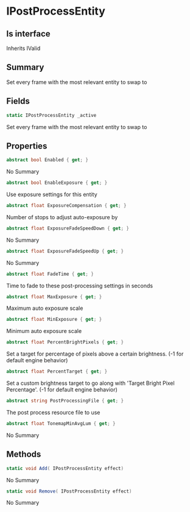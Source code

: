 # IPostProcessEntity

## Is interface
Inherits IValid

## Summary

Set every frame with the most relevant entity to swap to
## Fields

```c#
static IPostProcessEntity _active
```
Set every frame with the most relevant entity to swap to
## Properties

```c#
abstract bool Enabled { get; } 
```
No Summary
```c#
abstract bool EnableExposure { get; } 
```
Use exposure settings for this entity
```c#
abstract float ExposureCompensation { get; } 
```
Number of stops to adjust auto-exposure by
```c#
abstract float ExposureFadeSpeedDown { get; } 
```
No Summary
```c#
abstract float ExposureFadeSpeedUp { get; } 
```
No Summary
```c#
abstract float FadeTime { get; } 
```
Time to fade to these post-processing settings in seconds
```c#
abstract float MaxExposure { get; } 
```
Maximum auto exposure scale
```c#
abstract float MinExposure { get; } 
```
Minimum auto exposure scale
```c#
abstract float PercentBrightPixels { get; } 
```
Set a target for percentage of pixels above a certain brightness. (-1 for default engine behavior)
```c#
abstract float PercentTarget { get; } 
```
Set a custom brightness target to go along with 'Target Bright Pixel Percentage'. (-1 for default engine behavior)
```c#
abstract string PostProcessingFile { get; } 
```
The post process resource file to use
```c#
abstract float TonemapMinAvgLum { get; } 
```
No Summary
## Methods

```c#
static void Add( IPostProcessEntity effect) 
```
No Summary
```c#
static void Remove( IPostProcessEntity effect) 
```
No Summary
